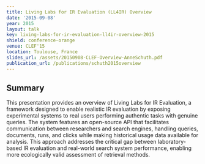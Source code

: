 ```yaml
---
title: Living Labs for IR Evaluation (LL4IR) Overview
date: '2015-09-08'
year: 2015
layout: talk
key: living-labs-for-ir-evaluation-ll4ir-overview-2015
shield: conference-orange
venue: CLEF'15
location: Toulouse, France
slides_url: /assets/20150908-CLEF-Overview-AnneSchuth.pdf
publication_url: /publications/schuth2015overview
---
```


## Summary

This presentation provides an overview of Living Labs for IR Evaluation, a framework designed to enable realistic IR evaluation by exposing experimental systems to real users performing authentic tasks with genuine queries. The system features an open-source API that facilitates communication between researchers and search engines, handling queries, documents, runs, and clicks while making historical usage data available for analysis. This approach addresses the critical gap between laboratory-based IR evaluation and real-world search system performance, enabling more ecologically valid assessment of retrieval methods.
